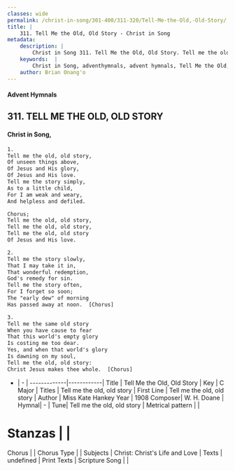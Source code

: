 ```yaml
---
classes: wide
permalink: /christ-in-song/301-400/311-320/Tell-Me-the-Old,-Old-Story/
title: |
    311. Tell Me the Old, Old Story - Christ in Song
metadata:
    description: |
        Christ in Song 311. Tell Me the Old, Old Story. Tell me the old, old story, Of unseen things above, Of Jesus and His glory, Of Jesus and His love. Tell me the story simply, As to a little child, For I am weak and weary, And helpless and defiled. Chorus; Tell me the old, old story, Tell me the old, old story, Tell me the old, old story Of Jesus and His love.
    keywords:  |
        Christ in Song, adventhymnals, advent hymnals, Tell Me the Old, Old Story, Tell me the old, old story . Tell me the old, old story
    author: Brian Onang'o
---
```


#### Advent Hymnals
## 311. TELL ME THE OLD, OLD STORY
####  Christ in Song,

```txt
1.
Tell me the old, old story,
Of unseen things above,
Of Jesus and His glory,
Of Jesus and His love.
Tell me the story simply,
As to a little child,
For I am weak and weary,
And helpless and defiled.

Chorus;
Tell me the old, old story,
Tell me the old, old story,
Tell me the old, old story
Of Jesus and His love.

2.
Tell me the story slowly,
That I may take it in,
That wonderful redemption,
God's remedy for sin.
Tell me the story often,
For I forget so soon;
The "early dew" of morning
Has passed away at noon.  [Chorus]

3.
Tell me the same old story
When you have cause to fear
That this world's empty glory
Is costing me too dear.
Yes, and when that world's glory
Is dawning on my soul,
Tell me the old, old story:
Christ Jesus makes thee whole.  [Chorus]

```

- |   -  |
-------------|------------|
Title | Tell Me the Old, Old Story |
Key | C Major |
Titles | Tell me the old, old story |
First Line | Tell me the old, old story  |
Author | Miss Kate Hankey
Year | 1908
Composer| W. H. Doane |
Hymnal|  - |
Tune| Tell me the old, old story |
Metrical pattern | |
# Stanzas |  |
Chorus |  |
Chorus Type |  |
Subjects | Christ: Christ's Life and Love |
Texts | undefined |
Print Texts | 
Scripture Song |  |
    
